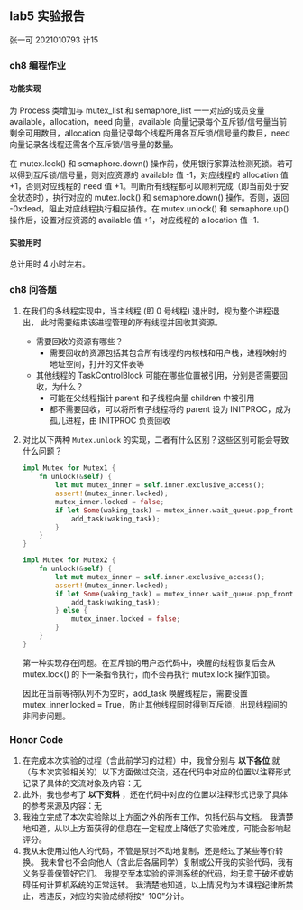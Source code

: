 ## lab5 实验报告

张一可 2021010793 计15

### ch8 编程作业

#### 功能实现

为 Process 类增加与 mutex_list 和 semaphore_list 一一对应的成员变量 available，allocation，need  向量，available 向量记录每个互斥锁/信号量当前剩余可用数目，allocation 向量记录每个线程所用各互斥锁/信号量的数目，need 向量记录各线程还需各个互斥锁/信号量的数量。

在 mutex.lock() 和 semaphore.down() 操作前，使用银行家算法检测死锁。若可以得到互斥锁/信号量，则对应资源的 available 值 -1，对应线程的 allocation 值 +1，否则对应线程的 need 值 +1。判断所有线程都可以顺利完成（即当前处于安全状态时），执行对应的 mutex.lock() 和 semaphore.down() 操作。否则，返回 -0xdead，阻止对应线程执行相应操作。在 mutex.unlock() 和 semaphore.up() 操作后，设置对应资源的 available 值 +1，对应线程的 allocation 值 -1.

#### 实验用时

总计用时 4 小时左右。

### ch8 问答题

1. 在我们的多线程实现中，当主线程 (即 0 号线程) 退出时，视为整个进程退出， 此时需要结束该进程管理的所有线程并回收其资源。 

   - 需要回收的资源有哪些？ 
     - 需要回收的资源包括其包含所有线程的内核栈和用户栈，进程映射的地址空间，打开的文件表等
   - 其他线程的 TaskControlBlock 可能在哪些位置被引用，分别是否需要回收，为什么？
     - 可能在父线程指针 parent 和子线程向量 children 中被引用
     - 都不需要回收，可以将所有子线程将的 parent 设为 INITPROC，成为孤儿进程，由 INITPROC 负责回收

   

2. 对比以下两种 `Mutex.unlock` 的实现，二者有什么区别？这些区别可能会导致什么问题？

   ```rust
   impl Mutex for Mutex1 {
       fn unlock(&self) {
           let mut mutex_inner = self.inner.exclusive_access();
           assert!(mutex_inner.locked);
           mutex_inner.locked = false;
           if let Some(waking_task) = mutex_inner.wait_queue.pop_front() {
               add_task(waking_task);
           }
       }
   }
   
   impl Mutex for Mutex2 {
       fn unlock(&self) {
           let mut mutex_inner = self.inner.exclusive_access();
           assert!(mutex_inner.locked);
           if let Some(waking_task) = mutex_inner.wait_queue.pop_front() {
               add_task(waking_task);
           } else {
               mutex_inner.locked = false;
           }
       }
   }
   ```

   第一种实现存在问题。在互斥锁的用户态代码中，唤醒的线程恢复后会从 mutex.lock() 的下一条指令执行，而不会再执行 mutex.lock 操作加锁。
   
   因此在当前等待队列不为空时，add_task 唤醒线程后，需要设置 mutex_inner.locked = True，防止其他线程同时得到互斥锁，出现线程间的非同步问题。
   
   

### Honor Code

1. 在完成本次实验的过程（含此前学习的过程）中，我曾分别与 **以下各位** 就（与本次实验相关的）以下方面做过交流，还在代码中对应的位置以注释形式记录了具体的交流对象及内容：无
2. 此外，我也参考了 **以下资料** ，还在代码中对应的位置以注释形式记录了具体的参考来源及内容：无
3. 我独立完成了本次实验除以上方面之外的所有工作，包括代码与文档。 我清楚地知道，从以上方面获得的信息在一定程度上降低了实验难度，可能会影响起评分。
4. 我从未使用过他人的代码，不管是原封不动地复制，还是经过了某些等价转换。 我未曾也不会向他人（含此后各届同学）复制或公开我的实验代码，我有义务妥善保管好它们。 我提交至本实验的评测系统的代码，均无意于破坏或妨碍任何计算机系统的正常运转。 我清楚地知道，以上情况均为本课程纪律所禁止，若违反，对应的实验成绩将按“-100”分计。

